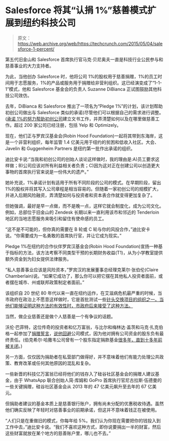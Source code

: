 # Salesforce 将其“认捐 1%”慈善模式扩展到纽约科技公司 

> 原文：<https://web.archive.org/web/https://techcrunch.com/2015/05/04/salesforce-1-percent/>

第五代旧金山和 Salesforce 首席执行官马克·贝尼奥夫一直是科技行业公民参与和慈善事业的大力支持者。

为此，当他创办 Salesforce 时，他将公司 1%的股权用于慈善捐赠，1%的员工时间用于志愿服务，1%的产品或服务用于捐赠给非营利组织。这已经演变成了“1-1-1”模式，他和 Salesforce 基金会的负责人 Suzanne DiBianca 正试图鼓励其他科技公司效仿。

去年，DiBianca 和 Salesforce 推出了一项名为“Pledge 1%”的计划，该计划帮助初创公司做出与 Salesforce 类似的承诺(尽管他们可以根据自己的需求进行调整。([承诺 1%的努力帮助初创公司](https://web.archive.org/web/20221209001332/http://www.pledge1percent.org/)建立文书工作，并弄清楚如何以及在哪里做慈善工作。超过 200 家公司已经注册，包括 Yelp 和 Optimizely。

现在，他们正与罗宾汉基金会(Robin Hood Foundation)一起将其带到东海岸，这是一个非营利组织，每年监管 1.4 亿美元用于纽约的贫困和低收入社区。大会、Javelin 和 Guggenheim Partners 是纽约第一批作出承诺的组织。

迪比安卡说:“当我和初创公司的创始人谈论这样做时，我的理由是:A)员工要求这样做；B)公司应该对所有利益相关者负责；C)因为这对正在创建公司以创造更大事物的首席执行官来说是一份伟大的遗产。”

她补充说，1%承诺计划有适用于所有不同阶段的公司的模式。在早期阶段，留出 1%的股权并将其写入公司章程是相当容易的。但随着一家初创公司的规模扩大，并进入后期风险融资，弄清楚如何与投资者和资本表合作就变得更加复杂了。

但她强调，最好是早一点做，而不是晚一点，这样它就会制度化，成为公司文化。例如，总部位于旧金山的 Zendesk 长期以来一直利用该市和邻近的 Tenderloin 地区的当地志愿服务来吸引和留住有使命感的员工。

“这不是不可能的，但你真的需要在 B 轮或 C 轮与你的风投合作，”迪比安卡说。“你需要成为一名勇敢的首席执行官，并让它成为现实。”

Pledge 1%在纽约的合作伙伴罗宾汉基金会(Robin Hood Foundation)宣扬一种基于指标的方法，该方法考察不同类型干预的长期财务收益(T1)，从为小学教室提供额外资金到为妇女提供法律服务。

“私人慈善事业应该是风险资本，”罗宾汉的发展董事总经理克莱尔·张伯伦(Claire Chamberlain)说。“如果它成功了，那么你可以把它摆在其他私人投资者面前，或者摆在城市、州或联邦政策制定者面前。”

该组织自 20 世纪 80 年代以来一直在纽约运作，在艾滋病危机最严重的时候，当市政府在政治上不愿意这样做时，它是首批测试一些[针头交换项目的组织之一。当他们能够证明这种方法的有效性时，市政府后来接受了这种方法。](https://web.archive.org/web/20221209001332/https://www.robinhood.org/news/funding-risky-ventures)

当然，做企业慈善还是做个人慈善是一个有争议的话题。

沃伦·巴菲特，这位传奇的投资者和亿万富翁，与比尔和梅林达·盖茨和马克·扎克伯格一起参加了[捐赠誓言](https://web.archive.org/web/20221209001332/http://givingpledge.org/)，[说他回避](https://web.archive.org/web/20221209001332/https://twitter.com/Luciana_F_Lopez/status/594579515961122817)公司模式，因为他对拥有公司资金的股东负有最终责任。(伯克希尔·哈撒韦公司曾有一个股东指定捐款基金[很多年，直到十多年前被关闭](https://web.archive.org/web/20221209001332/http://articles.chicagotribune.com/2003-07-25/features/0307250164_1_pampered-chef-warren-buffett-planned-parenthood)。)

另一方面，仅仅因为捐助者在私营部门做得好，并不意味着他们有能力处理公共政策、教育改革或任何其他原因的混乱和复杂。

一些新晋的科技亿万富翁已经将他们的钱存入了硅谷社区基金会的捐赠人建议基金，由于 WhatsApp 联合创始人简·库姆和 GoPro 首席执行官尼古拉斯·伍德曼的一些关键捐赠，硅谷社区基金会从 2013 年的 47 亿美元飙升至去年的 67 亿美元。

但捐助者建议的基金本质上是慈善银行账户，拥有尚未分配的优惠税收待遇。虽然他们确实反映了年轻时对慈善事业的前期承诺，但这并不意味着钱正在被使用。

“人们只是在重做旧的模式，你每年给 5%。我们认为你现在需要把你的钱投入到工作中去，”迪比安卡说。“我们不喜欢这种方式，即你说要捐出一半的财富，然后这些财富就放在某个地方的慈善账户里，哪儿也不去。”